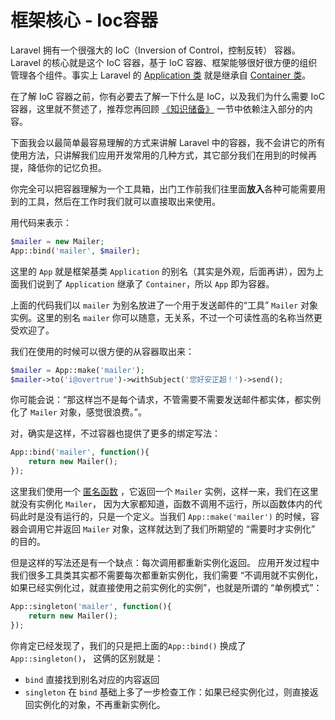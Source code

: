 # 框架核心 - Ioc容器

Laravel 拥有一个很强大的 IoC（Inversion of Control，控制反转） 容器。Laravel 的核心就是这个 IoC 容器，基于 IoC 容器、框架能够很好很方便的组织管理各个组件。事实上 Laravel 的 [Application 类](https://github.com/laravel/framework/blob/master/src/Illuminate/Foundation/Application.php) 就是继承自 [Container 类](https://github.com/laravel/framework/tree/master/src/Illuminate/Container)。

在了解 IoC 容器之前，你有必要去了解一下什么是 IoC，以及我们为什么需要 IoC 容器，这里就不赘述了，推荐您再回顾 [《知识储备》](http://overtrue.gitbooks.io/building-web-apps-with-laravel5/content/basics.html) 一节中依赖注入部分的内容。

下面我会以最简单最容易理解的方式来讲解 Laravel 中的容器，我不会讲它的所有使用方法，只讲解我们应用开发常用的几种方式，其它部分我们在用到的时候再提，降低你的记忆负担。

你完全可以把容器理解为一个工具箱，出门工作前我们往里面**放入**各种可能需要用到的工具，然后在工作时我们就可以直接取出来使用。

用代码来表示：

```php
$mailer = new Mailer;
App::bind('mailer', $mailer);
```
这里的 `App` 就是框架基类 `Application` 的别名（其实是外观，后面再讲），因为上面我们说到了 `Application` 继承了 `Container`，所以 `App` 即为容器。

上面的代码我们以 `mailer` 为别名放进了一个用于发送邮件的“工具” `Mailer` 对象实例。这里的别名 `mailer` 你可以随意，无关系，不过一个可读性高的名称当然更受欢迎了。

我们在使用的时候可以很方便的从容器取出来：

```php
$mailer = App::make('mailer');
$mailer->to('i@overtrue')->withSubject('您好安正超！')->send();
```

你可能会说：“那这样岂不是每个请求，不管需要不需要发送邮件都实体，都实例化了 `Mailer` 对象，感觉很浪费。”。

对，确实是这样，不过容器也提供了更多的绑定写法：

```php
App::bind('mailer', function(){
    return new Mailer();
});
```

这里我们使用一个 [匿名函数](http://php.net/manual/zh/functions.anonymous.php) ，它返回一个 `Mailer` 实例，这样一来，我们在这里就没有实例化 `Mailer`， 因为大家都知道，函数不调用不运行，所以函数体内的代码此时是没有运行的，只是一个定义。当我们 `App::make('mailer')` 的时候，容器会调用它并返回 `Mailer` 对象，这样就达到了我们所期望的 “需要时才实例化” 的目的。

但是这样的写法还是有一个缺点：每次调用都重新实例化返回。 应用开发过程中我们很多工具类其实都不需要每次都重新实例化，我们需要 “不调用就不实例化，如果已经实例化过，就直接使用之前实例化的实例”，也就是所谓的 “单例模式”：

```php
App::singleton('mailer', function(){
    return new Mailer();
});
```

你肯定已经发现了，我们的只是把上面的`App::bind()` 换成了 `App::singleton()`， 这俩的区别就是：

- `bind` 直接找到别名对应的内容返回
- `singleton` 在 `bind` 基础上多了一步检查工作：如果已经实例化过，则直接返回实例化的对象，不再重新实例化。

